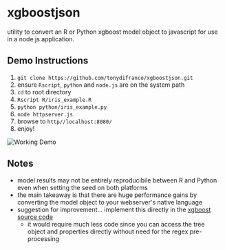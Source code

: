 # xgboostjson
utility to convert an R or Python xgboost model object to javascript for use in a node.js application.

## Demo Instructions
1. `git clone https://github.com/tonydifranco/xgboostjson.git`
2. ensure `Rscript`, `python` and `node.js` are on the system path
3. `cd` to root directory
4. `Rscript R/iris_example.R`
5. `python python/iris_example.py`
6. `node httpserver.js`
7. browse to `http//localhost:8080/`
8. enjoy!

![Working Demo](https://github.com/tonydifranco/xgboostjson/blob/master/img/demo.PNG?raw=true)

## Notes
* model results may not be entirely reproducibile between R and Python even when setting the seed on both platforms
* the main takeaway is that there are huge performance gains by converting the model object to your webserver's native language
* suggestion for improvement... implement this directly in the [xgboost source code](https://github.com/dmlc/xgboost/blob/master/src/tree/tree_model.cc)
  * it would require much less code since you can access the tree object and properties directly without need for the regex pre-processing
